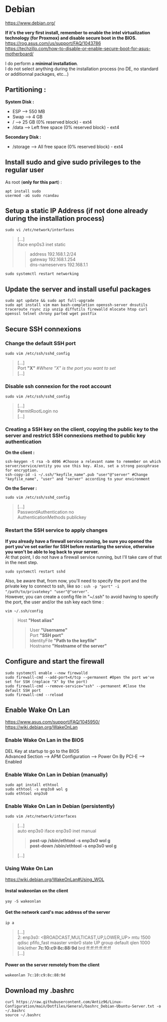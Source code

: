 # Debian

https://www.debian.org/  
  
**If it's the very first install, remember to enable the intel virtualization technology (for Proxmox) and disable secure boot in the BIOS.** 
https://rog.asus.com/us/support/FAQ/1043786  
https://techzillo.com/how-to-disable-or-enable-secure-boot-for-asus-motherboard/ 
  
I do perform a **minimal installation**.  
I do not select anything during the installation process (no DE, no standard or additionnal packages, etc...)

## Partitioning :

**System Disk :**  

- ESP   --> 550 MB
- Swap  --> 4 GB
- /     --> 25 GB (0% reserved block) - ext4
- /data --> Left free space (0% reserved block) - ext4
  
**Secondary Disk :**

- /storage --> All free space (0% reserved block) - ext4

## Install sudo and give sudo privileges to the regular user

As root (**only for this part**) :

```
apt install sudo
usermod -aG sudo rcandau
```

## Setup a static IP Address (if not done already during the installation process)

```
sudo vi /etc/network/interfaces
```
> [...]  
> iface enp0s3 inet static  
> > address 192.168.1.2/24  
> > gateway 192.168.1.254  
> > dns-nameservers 192.168.1.1

```
sudo systemctl restart networking
```

## Update the server and install useful packages

```
sudo apt update && sudo apt full-upgrade
sudo apt install vim man bash-completion openssh-server dnsutils traceroute rsync zip unzip diffutils firewalld mlocate htop curl openssl telnet chrony parted wget postfix
```

## Secure SSH connexions

### Change the default SSH port

```
sudo vim /etc/ssh/sshd_config
```
> [...]  
> Port **"X"** *#Where "X" is the port you want to set*  
> [...]

### Disable ssh connexion for the root account

```
sudo vim /etc/ssh/sshd_config
```
> [...]  
> PermitRootLogin no  
> [...]  

### Creating a SSH key on the client, copying the public key to the server and restrict SSH connexions method to public key authentication

**On the client :**

```
ssh-keygen -t rsa -b 4096 #Choose a relevant name to remember on which server/service/entity you use this key. Also, set a strong passphrase for encryption.
ssh-copy-id -i ~/.ssh/"keyfile_name".pub "user"@"server" #Change "keyfile_name", "user" and "server" according to your environment
```
  
**On the Server :**

```
sudo vim /etc/ssh/sshd_config
```
> [...]  
> PasswordAuthentication no  
> AuthenticationMethods publickey

### Restart the SSH service to apply changes

**If you already have a firewall service running, be sure you opened the port you've set earlier for SSH before restarting the service, otherwise you won't be able to log back to your server.**  
At that point, I do not have a firewall service running, but I'll take care of that in the next step.

```
sudo systemctl restart sshd
```

Also, be aware that, from now, you'll need to specify the port and the private key to connect to ssh, like so : `ssh -p "port" -i "/path/to/privatekey" "user"@"server"`.  
However, you can create a config file in "~/.ssh" to avoid having to specify the port, the user and/or the ssh key each time :

```
vim ~/.ssh/config
```
> Host **"Host alias"**  
> > User **"Username"**  
> > Port **"SSH port"**  
> > IdentityFile **"Path to the keyfile"**  
> > Hostname **"Hostname of the server"**

## Configure and start the firewall 

```
sudo systemctl enable --now firewalld
sudo firewall-cmd --add-port=X/tcp --permanent #Open the port we've set for SSH (replace "X" by the port)
sudo firewall-cmd --remove-service="ssh" --permanent #Close the default SSH port
sudo firewall-cmd --reload
```

## Enable Wake On Lan

https://www.asus.com/support/FAQ/1045950/  
https://wiki.debian.org/WakeOnLan

### Enable Wake On Lan in the BIOS

DEL Key at startup to go to the BIOS  
Advanced Section --> APM Configuration --> Power On By PCI-E --> Enabled

### Enable Wake On Lan in Debian (manually)

```
sudo apt install ethtool
sudo ethtool -s enp3s0 wol g
sudo ethtool enp3s0
```

### Enable Wake On Lan in Debian (persistently)

```
sudo vim /etc/network/interfaces
```
> [...]  
> auto enp3s0 
> iface enp3s0 inet manual  
> > **post-up /sbin/ethtool -s enp3s0 wol g**  
> > **post-down /sbin/ethtool -s enp3s0 wol g** 
> 
> [...]


### Using Wake On Lan

https://wiki.debian.org/WakeOnLan#Using_WOL

#### Instal wakeonlan on the client

```
yay -S wakeonlan
```

#### Get the network card's mac address of the server

```
ip a
```
> [...]  
> 2: enp3s0: <BROADCAST,MULTICAST,UP,LOWER_UP> mtu 1500 qdisc pfifo_fast maaster vmbr0 state UP group default qlen 1000  
> link/ether **7c:10:c9:8c:88:9d** brd ff:ff:ff:ff:ff:ff  
> [...]

#### Power on the server remotely from the client

```
wakeonlan 7c:10:c9:8c:88:9d
```

## Download my .bashrc

```
curl https://raw.githubusercontent.com/Antiz96/Linux-Configuration/main/Dotfiles/General/bashrc_Debian-Ubuntu-Server.txt -o ~/.bashrc
source ~/.bashrc
```
